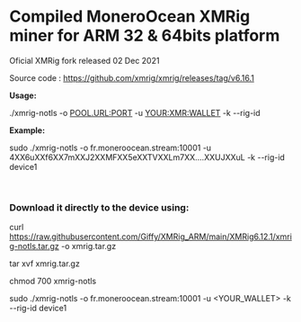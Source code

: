 # Compiled MoneroOcean XMRig miner for ARM 32 & 64bits platform

Oficial XMRig fork released 02 Dec 2021

Source code : https://github.com/xmrig/xmrig/releases/tag/v6.16.1


<b>Usage:</b>

./xmrig-notls -o <POOL.URL:PORT> -u <YOUR:XMR:WALLET> -k --rig-id <RIG-NAME>
  
<b>Example:</b>

sudo ./xmrig-notls -o fr.moneroocean.stream:10001 -u 4XX6uXXf6XX7mXXJ2XXMFXX5eXXTVXXLm7XX....XXUJXXuL -k --rig-id device1 
  
<br>
  
### Download it directly to the device using:
  
curl https://raw.githubusercontent.com/Giffy/XMRig_ARM/main/XMRig6.12.1/xmrig-notls.tar.gz -o xmrig.tar.gz

tar xvf xmrig.tar.gz  

chmod 700 xmrig-notls

sudo ./xmrig-notls -o fr.moneroocean.stream:10001 -u <YOUR_WALLET>  -k --rig-id device1 
